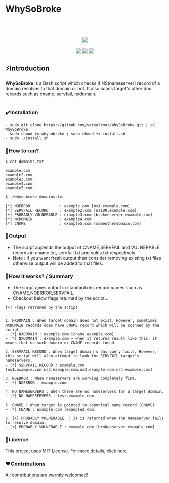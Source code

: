 # WhySoBroke 


<h1 align="center">
<br>
<img src=https://github.com/vatsalroot/whysobroke/blob/main/wsb.png>
</h1>


<p align="center">
<a href="https://github.com/vatsalroot/whysobroke/blob/main/LICENSE"><img src="https://img.shields.io/badge/license-MIT-red.svg"> </a>
<a href="https://www.gnu.org/software/bash"><img src="https://img.shields.io/badge/Made%20with-Bash-1f425f.svg"> </a>
<a href="https://github.com/vatsalroot/whysobroke/issues"><img src="https://img.shields.io/badge/contributions-welcome-brightgreen.svg?style=flat"></a>
</p>


## ⚡Introduction 

<b>WhySoBroke</b> is a Bash script which checks if NS(nameserver) record of a domain resolves to that domain or not. It also scans target's other dns records such as cname, servfail, nxdomain.  
<br>  

### ✔️Installation
  
```
- sudo git clone https://github.com/vatsalroot/WhySoBroke.git ; cd WhySoBroke
- sudo chmod +x whysobroke ; sudo chmod +x install.sh
- sudo ./install.sh
```
  
### 🚀How to run?


```
$ cat domains.txt
  
example.com
example2.com
example3.com
example4.com 
example5.com

$ ./whysobroke domains.txt

[*] NOERROR             : example.com [ns1.example.com]
[*] SERVFAIL RECORD     : example2.com [ns100.example.com]
[+] PROBABLY VULNERABLE : example3.com [brokenserver.example.com] 
[*] NXDOMAIN            : example4.com  
[*] CNAME               : example5.com [someotherdomain.com]   
```  

### 📁Output

- The script appends the output of CNAME,SERVFAIL and VULNERABLE records in cname.txt, servfail.txt and vulns.txt respectively. 
- Note : If you want fresh output then consider removing existing txt files otherwise output will be added to that files.

### 📌How it works? / Summary

- The script gives output in standard dns record names such as CNAME,NOERROR,SERVFAIL. 
- Checkout below flags returned by the script...

```
[+] Flags retruned by the script
---------------------------------

1. NXDOMAIN : When target domain does not exist. However, sometimes NXDOMAIN records does have CNAME record which will be scanned by the script.
~ [*] NXDOMAIN : example.com [cname.example.com]
~ [*] NXDOMAIN : example.com = when it returns result like this, it means that no such domain or CNAME records found.

2. SERVFAIL RECORD : When target domain's dns query fails. However, this script will also attempt to look for SERVFAIL target's nameservers.
~ [*] SERVFAIL RECORD : example.com [ns1.example.com.ns2.example.com.ns3.example.com.ns4.example.com]
 
3. NOERROR : When nameservers are working completely fine. 
~ [*] NOERROR : example.com   
 
4. NO NAMESERVERS : When there are no nameservers for a target domain.
~ [*] NO NAMESERVERS : test.example.com
 
5. CNAME : When target is pointed to canonical name record (CNAME)
~ [*] CNAME : example.com [example2.com]

6. [+] PROBABLY VULNERABLE  : It is returned when the nameserver fails to resolve domain.
~ [+] PROBABLY VULNERABLE : example.com [brokenserver.example.com]
```

### 📃Licence

This project uses MIT License. For more details, click [here](https://github.com/vatsalroot/WhySoBroke/blob/main/LICENSE).


### ❤️Contributions 

All contributions are warmly welcomed!
